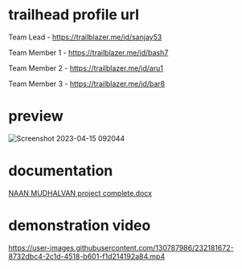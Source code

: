 # trailhead profile url

Team Lead - https://trailblazer.me/id/sanjay53
  
Team Member 1 - https://trailblazer.me/id/bash7

Team Member  2  -  https://trailblazer.me/id/aru1

Team Member  3  -  https://trailblazer.me/id/bar8

# preview

![Screenshot 2023-04-15 092044](https://user-images.githubusercontent.com/130787986/232181590-9bbc08a8-3e20-448c-bf7e-e9f6e6712135.png)

# documentation

[NAAN MUDHALVAN project complete.docx](https://github.com/sanjay21ssk/adaptive-email-sender/files/11238217/NAAN.MUDHALVAN.project.complete.docx)

# demonstration video


https://user-images.githubusercontent.com/130787986/232181672-8732dbc4-2c1d-4518-b601-f1d214192a84.mp4

